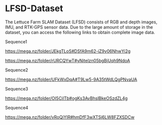 # LFSD-Dataset

The Lettuce Farm SLAM Dataset (LFSD) consists of RGB and depth images, IMU, and RTK-GPS sensor data. Due to the large amount of storage in the dataset, you can access the following links to obtain complete image data.

Sequence1

https://mega.nz/folder/JEkgTLoS#DSfA9m62-iZ9v06NhwYi2g

https://mega.nz/folder/rURCQYwT#yNitelzn05bgBjUqh9NdoA

Sequence2

https://mega.nz/folder/UFkWxDqA#T9Lw5-9A35tWdLQgPNvaUA

Sequence3

https://mega.nz/folder/OI5CiITb#ogKs3AvBhslBkeOSzdZL4g

Sequence4

https://mega.nz/folder/vRoQiYIR#hmDfF3wXTSj6LW8FZXSDCw
